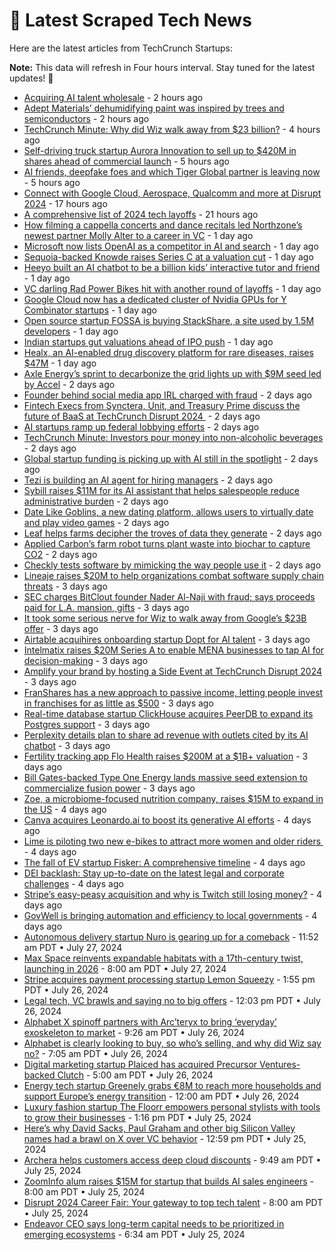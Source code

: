 
# 📰 Latest Scraped Tech News

Here are the latest articles from TechCrunch Startups:

**Note:** This data will refresh in Four hours interval. Stay tuned for the latest updates! 🔄
- [Acquiring AI talent wholesale](https://techcrunch.com/2024/08/02/acquiring-ai-talent-wholesale/) - 2 hours ago
- [Adept Materials’ dehumidifying paint was inspired by trees and semiconductors](https://techcrunch.com/2024/08/02/adept-materials-dehumidifying-paint-was-inspired-by-trees-and-semiconductors/) - 2 hours ago
- [TechCrunch Minute: Why did Wiz walk away from $23 billion?](https://techcrunch.com/video/techcrunch-minute-why-did-wiz-walk-away-from-23-billion/) - 4 hours ago
- [Self-driving truck startup Aurora Innovation to sell up to $420M in shares ahead of commercial launch](https://techcrunch.com/2024/08/02/self-driving-truck-startup-aurora-innovation-to-sell-up-to-420m-in-shares-ahead-of-commercial-launch/) - 5 hours ago
- [AI friends, deepfake foes and which Tiger Global partner is leaving now](https://techcrunch.com/podcast/ai-friends-deepfake-foes-and-which-tiger-global-partner-is-leaving-now/) - 5 hours ago
- [Connect with Google Cloud, Aerospace, Qualcomm and more at Disrupt 2024](https://techcrunch.com/2024/08/01/connect-with-google-cloud-aerospace-qualcomm-and-more-at-disrupt-2024/) - 17 hours ago
- [A comprehensive list of 2024 tech layoffs](https://techcrunch.com/2024/08/01/tech-layoffs-2024-list/) - 21 hours ago
- [How filming a cappella concerts and dance recitals led Northzone’s newest partner Molly Alter to a career in VC](https://techcrunch.com/2024/08/01/how-filming-a-capella-concerts-and-dance-recitals-led-northzones-newest-partner-molly-alter-to-a-career-in-vc/) - 1 day ago
- [Microsoft now lists OpenAI as a competitor in AI and search](https://techcrunch.com/2024/08/01/microsoft-now-lists-openai-as-a-competitor-in-ai-and-search/) - 1 day ago
- [Sequoia-backed Knowde raises Series C at a valuation cut](https://techcrunch.com/2024/08/01/sequoia-backed-knowde-raises-series-c-at-a-valuation-cut/) - 1 day ago
- [Heeyo built an AI chatbot to be a billion kids’ interactive tutor and friend](https://techcrunch.com/2024/08/01/heeyo-built-an-ai-chatbot-to-be-a-billion-kids-interactive-tutor-and-friend/) - 1 day ago
- [VC darling Rad Power Bikes hit with another round of layoffs](https://techcrunch.com/2024/08/01/rad-power-bikes-layoffs/) - 1 day ago
- [Google Cloud now has a dedicated cluster of Nvidia GPUs for Y Combinator startups](https://techcrunch.com/2024/08/01/google-cloud-now-has-a-dedicated-cluster-of-nvidia-gpus-for-y-combinator-startups/) - 1 day ago
- [Open source startup FOSSA is buying StackShare, a site used by 1.5M developers](https://techcrunch.com/2024/08/01/open-source-startup-fossa-is-buying-stackshare-a-site-used-by-1-5-million-developers/) - 1 day ago
- [Indian startups gut valuations ahead of IPO push](https://techcrunch.com/2024/08/01/indian-startups-ola-electric-firstcry-gut-valuations-ahead-of-ipos/) - 1 day ago
- [Healx, an AI-enabled drug discovery platform for rare diseases, raises $47M](https://techcrunch.com/2024/08/01/healx-an-ai-enabled-drug-discovery-platform-for-rare-diseases-raises-47m/) - 1 day ago
- [Axle Energy’s sprint to decarbonize the grid lights up with $9M seed led by Accel](https://techcrunch.com/2024/08/01/axle-energys-sprint-to-decarbonize-the-grid-lights-up-with-9m-seed-led-by-accel/) - 2 days ago
- [Founder behind social media app IRL charged with fraud](https://techcrunch.com/2024/07/31/founder-behind-social-media-app-irl-charged-with-fraud/) - 2 days ago
- [Fintech Execs from Synctera, Unit, and Treasury Prime discuss the future of BaaS at TechCrunch Disrupt 2024 ](https://techcrunch.com/2024/07/31/synctera-unit-and-treasury-prime-execs-discuss-the-future-of-baas-at-techcrunch-disrupt-2024/) - 2 days ago
- [AI startups ramp up federal lobbying efforts](https://techcrunch.com/2024/07/31/ai-startups-ramp-up-federal-lobbying-efforts/) - 2 days ago
- [TechCrunch Minute: Investors pour money into non-alcoholic beverages](https://techcrunch.com/video/techcrunch-minute-investors-pour-money-into-non-alcoholic-beverages/) - 2 days ago
- [Global startup funding is picking up with AI still in the spotlight](https://techcrunch.com/podcast/global-startup-funding-is-picking-up-with-ai-still-in-the-spotlight/) - 2 days ago
- [Tezi is building an AI agent for hiring managers](https://techcrunch.com/2024/07/31/tezi-is-building-an-ai-agent-for-hiring-managers/) - 2 days ago
- [Sybill raises $11M for its AI assistant that helps salespeople reduce administrative burden](https://techcrunch.com/2024/07/31/sybill-raises-11m-for-its-ai-assistant-that-helps-salespeople-reduce-administrative-burden/) - 2 days ago
- [Date Like Goblins, a new dating platform, allows users to virtually date and play video games](https://techcrunch.com/2024/07/31/date-like-goblins-dating-platform-for-gamers/) - 2 days ago
- [Leaf helps farms decipher the troves of data they generate](https://techcrunch.com/2024/07/31/leaf-helps-farms-decipher-the-troves-of-data-they-generate/) - 2 days ago
- [Applied Carbon’s farm robot turns plant waste into biochar to capture CO2](https://techcrunch.com/2024/07/31/applied-carbons-farm-robot-turns-plant-waste-into-biochar-to-capture-co2/) - 2 days ago
- [Checkly tests software by mimicking the way people use it](https://techcrunch.com/2024/07/31/checkly-tests-software-by-mimicking-the-way-people-use-it/) - 2 days ago
- [Lineaje raises $20M to help organizations combat software supply chain threats](https://techcrunch.com/2024/07/30/lineaje-raises-20m-to-help-organizations-combat-software-supply-chain-threats/) - 3 days ago
- [SEC charges BitClout founder Nader Al-Naji with fraud; says proceeds paid for L.A. mansion, gifts](https://techcrunch.com/2024/07/30/sec-charged-crypto-founder-bitclout-startup-backed-by-a16z-sequoia/) - 3 days ago
- [It took some serious nerve for Wiz to walk away from Google’s $23B offer](https://techcrunch.com/2024/07/30/it-took-some-serious-nerve-for-wiz-to-walk-away-from-googles-23b-offer/) - 3 days ago
- [Airtable acquihires onboarding startup Dopt for AI talent](https://techcrunch.com/2024/07/30/no-code-platform-airtable-acquires-onboarding-startup-dopt-to-bring-on-more-ai-talent/) - 3 days ago
- [Intelmatix raises $20M Series A to enable MENA businesses to tap AI for decision-making](https://techcrunch.com/2024/07/30/intelmatix-raises-20m-series-a-to-enable-mena-businesses-to-tap-ai-for-decision-making/) - 3 days ago
- [Amplify your brand by hosting a Side Event at TechCrunch Disrupt 2024](https://techcrunch.com/2024/07/30/amplify-your-brand-by-hosting-side-events-at-techcrunch-disrupt-2024/) - 3 days ago
- [FranShares has a new approach to passive income, letting people invest in franchises for as little as $500](https://techcrunch.com/2024/07/30/franshares-has-a-new-approach-to-passive-income-letting-people-invest-in-franchises-for-as-little-as-500/) - 3 days ago
- [Real-time database startup ClickHouse acquires PeerDB to expand its Postgres support](https://techcrunch.com/2024/07/30/real-time-database-startup-clickhouse-acquires-peerdb-to-expand-its-postgres-support/) - 3 days ago
- [Perplexity details plan to share ad revenue with outlets cited by its AI chatbot](https://techcrunch.com/2024/07/30/perplexitys-plan-to-share-ad-revenue-with-outlets-cited-by-its-ai-chatbot/) - 3 days ago
- [Fertility tracking app Flo Health raises $200M at a $1B+ valuation](https://techcrunch.com/2024/07/30/fertility-tracking-app-flo-health-raises-200m-at-a-1b-valuation/) - 3 days ago
- [Bill Gates-backed Type One Energy lands massive seed extension to commercialize fusion power](https://techcrunch.com/2024/07/30/bill-gates-backed-type-one-energy-lands-massive-seed-extension-to-commercialize-fusion-power/) - 3 days ago
- [Zoe, a microbiome-focused nutrition company, raises $15M to expand in the US](https://techcrunch.com/2024/07/30/nutrition-microbiome-zoe/) - 4 days ago
- [Canva acquires Leonardo.ai to boost its generative AI efforts](https://techcrunch.com/2024/07/29/canva-acquires-leonardo-ai-to-boost-its-generative-ai-efforts/) - 4 days ago
- [Lime is piloting two new e-bikes to attract more women and older riders ](https://techcrunch.com/2024/07/29/lime-is-piloting-two-new-e-bikes-to-attract-more-women-and-older-riders/) - 4 days ago
- [The fall of EV startup Fisker: A comprehensive timeline](https://techcrunch.com/2024/07/29/the-fall-of-ev-startup-fisker-a-comprehensive-timeline/) - 4 days ago
- [DEI backlash: Stay up-to-date on the latest legal and corporate challenges](https://techcrunch.com/2024/07/29/dei-backlash-stay-up-to-date-on-the-latest-legal-and-corporate-challenges/) - 4 days ago
- [Stripe’s easy-peasy acquisition and why is Twitch still losing money?](https://techcrunch.com/podcast/stripes-easy-peasy-acquisition-and-why-is-twitch-still-losing-money/) - 4 days ago
- [GovWell is bringing automation and efficiency to local governments](https://techcrunch.com/2024/07/29/govwell-is-bringing-automation-and-efficiency-to-local-governments/) - 4 days ago
- [Autonomous delivery startup Nuro is gearing up for a comeback](https://techcrunch.com/2024/07/27/autonomous-delivery-startup-nuro-is-gearing-up-for-a-comeback/) - 11:52 am PDT • July 27, 2024
- [Max Space reinvents expandable habitats with a 17th-century twist, launching in 2026](https://techcrunch.com/2024/07/27/max-space-reinvents-expandable-habitats-with-a-17th-century-twist-launching-in-2026/) - 8:00 am PDT • July 27, 2024
- [Stripe acquires payment processing startup Lemon Squeezy](https://techcrunch.com/2024/07/26/stripe-acquires-payment-processing-startup-lemon-squeezy/) - 1:55 pm PDT • July 26, 2024
- [Legal tech, VC brawls and saying no to big offers](https://techcrunch.com/2024/07/26/legal-tech-vc-brawls-and-saying-no-to-big-offers/) - 12:03 pm PDT • July 26, 2024
- [Alphabet X spinoff partners with Arc’teryx to bring ‘everyday’ exoskeleton to market](https://techcrunch.com/2024/07/26/alphabet-x-spinoff-skip-partners-with-arcteryx-to-bring-everyday-exoskeleton-to-market/) - 9:26 am PDT • July 26, 2024
- [Alphabet is clearly looking to buy, so who’s selling, and why did Wiz say no?](https://techcrunch.com/podcast/alphabet-is-clearly-looking-to-buy-so-whos-selling-and-why-did-wiz-say-no/) - 7:05 am PDT • July 26, 2024
- [Digital marketing startup Plaiced has acquired Precursor Ventures-backed Clutch](https://techcrunch.com/2024/07/26/digital-marketing-startup-plaiced-has-acquired-precursor-ventures-backed-clutch/) - 5:00 am PDT • July 26, 2024
- [Energy tech startup Greenely grabs €8M to reach more households and support Europe’s energy transition](https://techcrunch.com/2024/07/26/energy-tech-startup-greenely-grabs-e8m-to-reach-more-households-and-support-europes-energy-transition/) - 12:00 am PDT • July 26, 2024
- [Luxury fashion startup The Floorr empowers personal stylists with tools to grow their businesses](https://techcrunch.com/2024/07/25/luxury-fashion-startup-the-floorr-app-personal-stylists/) - 1:16 pm PDT • July 25, 2024
- [Here’s why David Sacks, Paul Graham and other big Silicon Valley names had a brawl on X over VC behavior](https://techcrunch.com/2024/07/25/david-sacks-paul-graham-silicon-valley-names-brawl-on-x-over-vc-behavior/) - 12:59 pm PDT • July 25, 2024
- [Archera helps customers access deep cloud discounts](https://techcrunch.com/2024/07/25/archera-helps-customers-access-deep-cloud-discounts/) - 9:49 am PDT • July 25, 2024
- [ZoomInfo alum raises $15M for startup that builds AI sales engineers](https://techcrunch.com/2024/07/25/zoominfo-alum-raises-15m-for-startup-that-builds-ai-sales-engineers/) - 8:00 am PDT • July 25, 2024
- [Disrupt 2024 Career Fair: Your gateway to top tech talent](https://techcrunch.com/2024/07/25/disrupt-2024-career-fair-your-gateway-to-top-tech-talent/) - 8:00 am PDT • July 25, 2024
- [Endeavor CEO says long-term capital needs to be prioritized in emerging ecosystems](https://techcrunch.com/2024/07/25/endeavor-ceo-says-long-term-capital-needs-to-be-prioritized-in-emerging-ecosystems/) - 6:34 am PDT • July 25, 2024